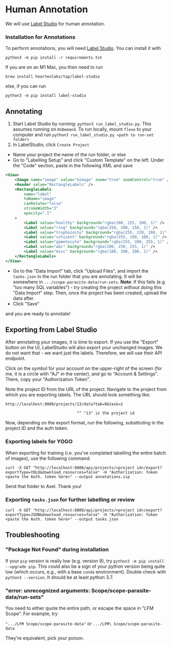 # Human Annotation

We will use [Label Studio](https://labelstud.io/) for human annotation.

### Installation for Annotations

To perform annotations, you will need [Label Studio](https://labelstud.io/). You can install it with

```console
python3 -m pip install -r requirements.txt
```

If you are on an M1 Mac, you then need to run

```
brew install heartexlabs/tap/label-studio
```

else, if you can run

```console
python3 -m pip install label-studio
```

## Annotating

1. Start Label Studio by running: `python3 run_label_studio.py`. This assumes running on `OnDemand`. To run locally, mount `flexo` to your computer and run `python3 run_label_studio.py <path to run-set folder>`
2. In LabelStudio, click `Create Project`
  - Name your project the name of the run folder, or else
  - Go to "Labelling Setup" and click "Custom Template" on the left. Under the "Code" section, paste in the following XML and save
```xml
<View>
    <Image name="image" value="$image" zoom="true" zoomControl="true" />
    <Header value="RectangleLabels" />
    <RectangleLabels
        name="label"
        toName="image"
        canRotate="false"
        strokeWidth="3"
        opacity=".1"
    >
        <Label value="healthy" background="rgba(200, 255, 200, 1)" />
        <Label value="ring" background="rgba(250, 100, 150, 1)" />
        <Label value="trophozoite" background="rgba(255, 220, 200, 1)" />
        <Label value="schizont" background="rgba(255, 180, 100, 1)" />
        <Label value="gametocyte" background="rgba(255, 200, 255, 1)" />
        <Label value="wbc" background="rgba(200, 250, 255, 1)" />
        <Label value="misc" background="rgba(100, 100, 100, 1)" />
    </RectangleLabels>
</View>
```
  - Go to the "Data Import" tab, click "Upload Files", and import the `tasks.json` in the run folder that you are annotating. It will be somewhere in `.../scope-parasite-data/run-sets`. **Note**: If this fails (e.g "too many SQL variables") - try creating the project _without_ doing this "Data Import" step. Then, once the project has been created, upload the data after.
  - Click "Save"

and you are ready to annotate!

## Exporting from Label Studio

After annotating your images, it is time to export. If you use the "Export" button on the UI, LabelStudio will also export your unchanged images. We do not want that - we want just the labels. Therefore, we will use their API endpoint.

Click on the symbol for your account on the upper-right of the screen (for me, it is a circle with "AJ" in the center), and go to "Account & Settings". There, copy your "Authorization Token".

Note the project ID from the URL of the project. Navigate to the project from which you are exporting labels. The URL should look something like:

```
http://localhost:8080/projects/13/data?tab=9&task=2

                               ^^ "13" is the project id
```

Now, depending on the export format, run the following, substituting in the project ID and the auth token.

### Exporting labels for YOGO

When exporting for training (i.e. you've completed labelling the entire batch of images), use the following command:

```console
curl -X GET "http://localhost:8080/api/projects/<project id>/export?exportType=YOLO&download_resources=false" -H "Authorization: Token <paste the Auth. token here>" --output annotations.zip
```

Send that folder to Axel. Thank you!

### Exporting `tasks.json` for further labelling or review

```console
curl -X GET "http://localhost:8080/api/projects/<project id>/export?exportType=JSON&download_resources=false" -H "Authorization: Token <paste the Auth. token here>" --output tasks.json
```

## Troubleshooting

### "Package Not Found" during installation

If your `pip` version is really low (e.g. version 9), try `python3 -m pip install --upgrade pip`. This could also be a sign of your python version being quite low (which occurs, e.g., with a base `conda` environment). Double check with `python3 --version`. It should be at least python 3.7.

### "error: unrecognized arguments: Scope/scope-parasite-data/run-sets"

You need to either quote the entire path, or escape the space in "LFM Scope". For example, try

`".../LFM Scope/scope-parasite-data"` or `.../LFM\ Scope/scope-parasite-data`

They're equivalent, pick your poison.
